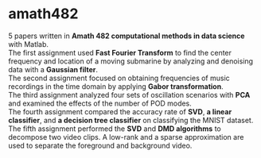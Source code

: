 # amath482
5 papers written in **Amath 482 computational methods in data science** with Matlab. <br />
The first assignment used **Fast Fourier Transform** to find the center frequency and location of a moving submarine by analyzing and denoising data with a **Gaussian filter**.  <br />
The second assignment focused on obtaining frequencies of music recordings in the time domain by applying **Gabor transformation**. <br />
The third assignment analyzed four sets of oscillation scenarios with **PCA** and examined the effects of the number of POD modes. <br />
The fourth assignment compared the accuracy rate of **SVD**, **a linear classifier**, and **a decision tree classifier** on classifying the MNIST dataset. <br />
The fifth assignment performed the **SVD** and **DMD algorithms** to decompose two video clips. A low-rank and a sparse approximation are used to separate the foreground and background video. <br />
